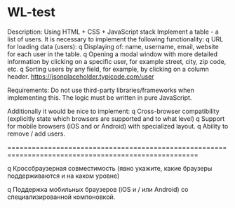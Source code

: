 # WL-test

Description: Using HTML + CSS + JavaScript stack Implement a table - a list of
users. It is necessary to implement the following functionality: q URL for
loading data (users): q Displaying of: name, username, email, website for each
user in the table. q Opening a modal window with more detailed information by
clicking on a specific user, for example street, city, zip code, etc. q Sorting
users by any field, for example, by clicking on a column header.
https://jsonplaceholder.typicode.com/user

Requirements: Do not use third-party libraries/frameworks when implementing
this. The logic must be written in pure JavaScript.

Additionally it would be nice to implement: q Cross-browser compatibility
(explicitly state which browsers are supported and to what level) q Support for
mobile browsers (iOS and or Android) with specialized layout. q Ability to
remove / add users.

=====================================================================================================

q Кроссбраузерная совместимость (явно укажите, какие браузеры поддерживаются и
на каком уровне)

q Поддержка мобильных браузеров (iOS и / или Android) со специализированной
компоновкой.

